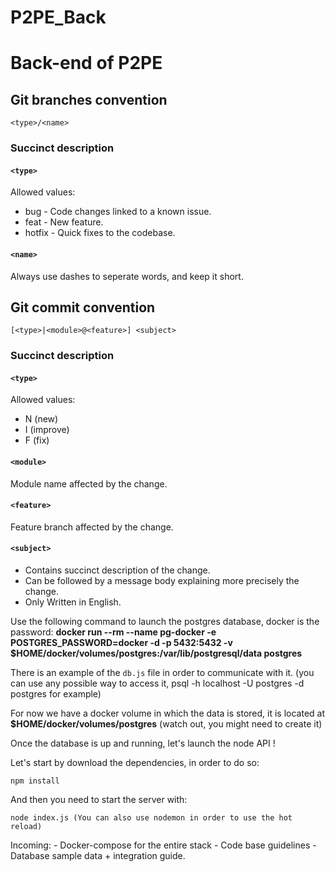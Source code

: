 # P2PE_Back
# Back-end of P2PE

## Git branches convention
```
<type>/<name>
```
### Succinct description
#### `<type>`
Allowed values:
* bug       - Code changes linked to a known issue.
* feat      - New feature.
* hotfix    - Quick fixes to the codebase.

#### `<name>`
Always use dashes to seperate words, and keep it short.
## Git commit convention
```
[<type>|<module>@<feature>] <subject>
```

### Succinct description

#### `<type>`
Allowed values:
* N (new)
* I (improve)
* F (fix)

#### `<module>`
Module name affected by the change.

#### `<feature>`
Feature branch affected by the change.

#### `<subject>`
* Contains succinct description of the change.
* Can be followed by a message body explaining more precisely the change.
* Only Written in English.

Use the following command to launch the postgres database, docker is the password:
**docker run --rm   --name pg-docker -e POSTGRES_PASSWORD=docker -d -p 5432:5432 -v $HOME/docker/volumes/postgres:/var/lib/postgresql/data  postgres**

There is an example of the `db.js` file in order to communicate with it. (you can use any possible way to access it, psql -h localhost -U postgres -d postgres for example)


For now we have a docker volume in which the data is stored, it is located at **$HOME/docker/volumes/postgres** (watch out, you might need to create it)

Once the database is up and running, let's launch the node API !

Let's start by download the dependencies, in order to do so:

```
npm install    

```

And then you need to start the server with:

```
node index.js (You can also use nodemon in order to use the hot reload)
```
Incoming:
    -   Docker-compose for the entire stack 
    -   Code base guidelines
    -   Database sample data + integration guide.